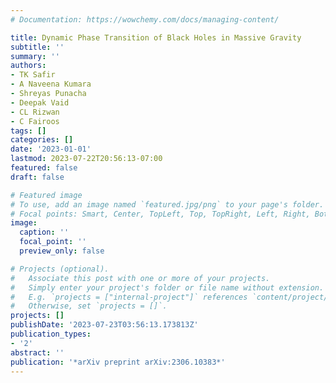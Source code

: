 ```yaml
---
# Documentation: https://wowchemy.com/docs/managing-content/

title: Dynamic Phase Transition of Black Holes in Massive Gravity
subtitle: ''
summary: ''
authors:
- TK Safir
- A Naveena Kumara
- Shreyas Punacha
- Deepak Vaid
- CL Rizwan
- C Fairoos
tags: []
categories: []
date: '2023-01-01'
lastmod: 2023-07-22T20:56:13-07:00
featured: false
draft: false

# Featured image
# To use, add an image named `featured.jpg/png` to your page's folder.
# Focal points: Smart, Center, TopLeft, Top, TopRight, Left, Right, BottomLeft, Bottom, BottomRight.
image:
  caption: ''
  focal_point: ''
  preview_only: false

# Projects (optional).
#   Associate this post with one or more of your projects.
#   Simply enter your project's folder or file name without extension.
#   E.g. `projects = ["internal-project"]` references `content/project/deep-learning/index.md`.
#   Otherwise, set `projects = []`.
projects: []
publishDate: '2023-07-23T03:56:13.173813Z'
publication_types:
- '2'
abstract: ''
publication: '*arXiv preprint arXiv:2306.10383*'
---
```

